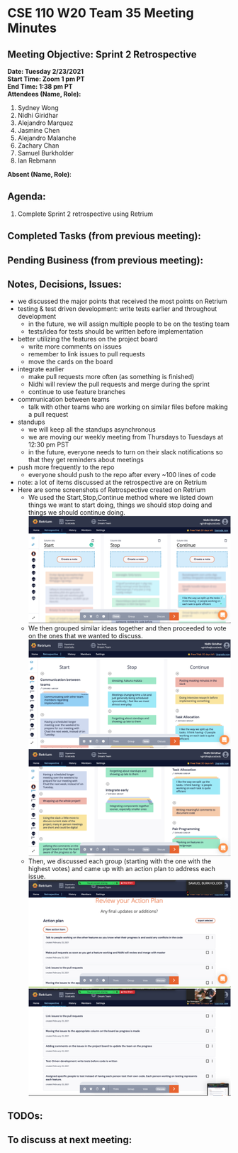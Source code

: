# CSE 110 W20 Team 35 Meeting Minutes

## Meeting Objective: Sprint 2 Retrospective

**Date: Tuesday 2/23/2021**  
**Start Time: Zoom 1 pm PT**  
**End Time: 1:38 pm PT**  
**Attendees (Name, Role):**  
1. Sydney Wong
2. Nidhi Giridhar
3. Alejandro Marquez
4. Jasmine Chen
5. Alejandro Malanche
6. Zachary Chan
7. Samuel Burkholder
8. Ian Rebmann

**Absent (Name, Role)**:  
   
## Agenda: 
   1. Complete Sprint 2 retrospective using Retrium

## Completed Tasks (from previous meeting):

## Pending Business (from previous meeting):

## Notes, Decisions, Issues: 
  * we discussed the major points that received the most points on Retrium
  * testing & test driven development: write tests earlier and throughout development
    * in the future, we will assign multiple people to be on the testing team
    * tests/idea for tests should be written before implementation
  * better utilizing the features on the project board
    * write more comments on issues
    * remember to link issues to pull requests
    * move the cards on the board
  * integrate earlier
    * make pull requests more often (as something is finished)
    * Nidhi will review the pull requests and merge during the sprint
    * continue to use feature branches
  * communication between teams
    * talk with other teams who are working on similar files before making a pull request
  * standups
    * we will keep all the standups asynchronous
    * we are moving our weekly meeting from Thursdays to Tuesdays at 12:30 pm PST
    * in the future, everyone needs to turn on their slack notifications so that they get reminders about meetings
  * push more frequently to the repo
    * everyone should push to the repo after every ~100 lines of code
  * note: a lot of items discussed at the retrospective are on Retrium
  * Here are some screenshots of Retrospective created on Retrium
    * We used the Start,Stop,Continue method where we listed down things we want to start doing, things we should stop doing and things we should continue doing. ![Start,Stop,Continue](retrospective-images/Retro1-RetriumThink.png)
    * We then grouped similar ideas together and then proceeded to vote on the ones that we wanted to discuss. ![Group1](retrospective-images/Retro1-RetriumGroup1.png) ![Group2](retrospective-images/Retro1-RetriumGroup2.png)
    * Then, we discussed each group (starting with the one with the highest votes) and came up with an action plan to address each issue. ![ActionPlan1](retrospective-images/Retro1-RetriumActionPlan1.png) ![ActionPlan2](retrospective-images/Retro1-RetriumActionPlan2.png)

## TODOs: 

## To discuss at next meeting:





  